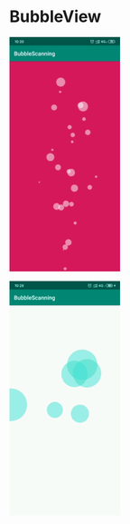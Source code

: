 # BubbleView

![image](https://github.com/leiyun1993/BubbleView/raw/master/screenshot/01.gif)

![image](https://github.com/leiyun1993/BubbleView/raw/master/screenshot/02.gif)